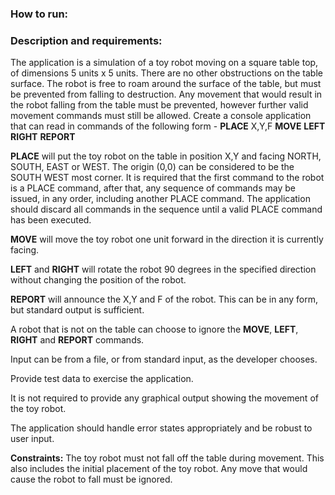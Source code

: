 ### How to run:




### Description and requirements:

The application is a simulation of a toy robot moving on a square table top, of dimensions 5 units x 5 units. There are no
other obstructions on the table surface. The robot is free to roam around the surface of the table, but must be prevented
from falling to destruction. Any movement that would result in the robot falling from the table must be prevented,
however further valid movement commands must still be allowed.
Create a console application that can read in commands of the following form -
 **PLACE** X,Y,F
 **MOVE**
 **LEFT**
 **RIGHT**
 **REPORT**

**PLACE** will put the toy robot on the table in position X,Y and facing NORTH, SOUTH, EAST or WEST. The origin (0,0)
can be considered to be the SOUTH WEST most corner. It is required that the first command to the robot is a PLACE
command, after that, any sequence of commands may be issued, in any order, including another PLACE command. The
application should discard all commands in the sequence until a valid PLACE command has been executed.

**MOVE** will move the toy robot one unit forward in the direction it is currently facing.

**LEFT** and **RIGHT** will rotate the robot 90 degrees in the specified direction without changing the position of the robot.

**REPORT** will announce the X,Y and F of the robot. This can be in any form, but standard output is sufficient.

A robot that is not on the table can choose to ignore the **MOVE**, **LEFT**, **RIGHT** and **REPORT** commands.

Input can be from a file, or from standard input, as the developer chooses.

Provide test data to exercise the application.

It is not required to provide any graphical output showing the movement of the toy robot.

The application should handle error states appropriately and be robust to user input.


**Constraints:**
The toy robot must not fall off the table during movement. This also includes the initial placement of the toy robot. Any
move that would cause the robot to fall must be ignored.